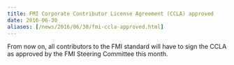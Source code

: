 ```yaml
---
title: FMI Corporate Contributor License Agreement (CCLA) approved
date: 2016-06-30
aliases: [/news/2016/06/30/fmi-ccla-approved.html]
---
```


From now on, all contributors to the FMI standard will have to sign the CCLA as approved by the FMI Steering Committee this month.
